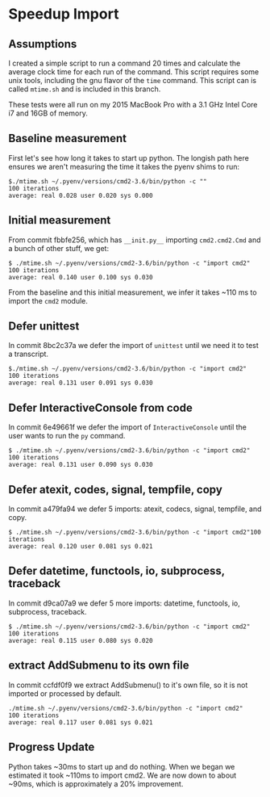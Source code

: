 # Speedup Import

## Assumptions

I created a simple script to run a command 20 times and calculate
the average clock time for each run of the command. This script requires
some unix tools, including the gnu flavor of the `time` command. This script
can is called `mtime.sh` and is included in this branch.

These tests were all run on my 2015 MacBook Pro with a 3.1 GHz Intel Core i7
and 16GB of memory.


## Baseline measurement

First let's see how long it takes to start up python. The longish path here
ensures we aren't measuring the time it takes the pyenv shims to run:
```
$./mtime.sh ~/.pyenv/versions/cmd2-3.6/bin/python -c ""
100 iterations
average: real 0.028 user 0.020 sys 0.000
```


## Initial measurement

From commit fbbfe256, which has `__init.py__` importing `cmd2.cmd2.Cmd`
and a bunch of other stuff, we get:
```
$ ./mtime.sh ~/.pyenv/versions/cmd2-3.6/bin/python -c "import cmd2"
100 iterations
average: real 0.140 user 0.100 sys 0.030
```

From the baseline and this initial measurement, we infer it takes ~110 ms
to import the `cmd2` module.


## Defer unittest

In commit 8bc2c37a we defer the import of `unittest` until we need it to
test a transcript.
```
$./mtime.sh ~/.pyenv/versions/cmd2-3.6/bin/python -c "import cmd2"
100 iterations
average: real 0.131 user 0.091 sys 0.030
```


## Defer InteractiveConsole from code

In commit 6e49661f we defer the import of `InteractiveConsole` until the user
wants to run the `py` command.
```
$ ./mtime.sh ~/.pyenv/versions/cmd2-3.6/bin/python -c "import cmd2"
100 iterations
average: real 0.131 user 0.090 sys 0.030
```

## Defer atexit, codes, signal, tempfile, copy

In commit a479fa94 we defer 5 imports: atexit, codecs, signal, tempfile, and copy.
```
$ ./mtime.sh ~/.pyenv/versions/cmd2-3.6/bin/python -c "import cmd2"100 iterations
average: real 0.120 user 0.081 sys 0.021
```

## Defer datetime, functools, io, subprocess, traceback

In commit d9ca07a9 we defer 5 more imports: datetime, functools, io, subprocess, traceback.
```
$ ./mtime.sh ~/.pyenv/versions/cmd2-3.6/bin/python -c "import cmd2"
100 iterations
average: real 0.115 user 0.080 sys 0.020
```

## extract AddSubmenu to its own file

In commit ccfdf0f9 we extract AddSubmenu() to it's own file, so it is not
imported or processed by default.
```
./mtime.sh ~/.pyenv/versions/cmd2-3.6/bin/python -c "import cmd2"
100 iterations
average: real 0.117 user 0.081 sys 0.021
```

## Progress Update

Python takes ~30ms to start up and do nothing. When we began we estimated it took
~110ms to import cmd2. We are now down to about ~90ms, which is approximately a
20% improvement.

